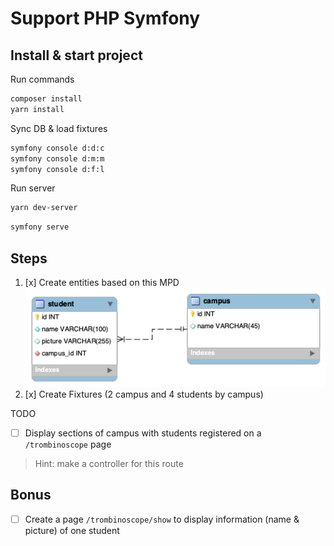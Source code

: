 # Support PHP Symfony

## Install & start project
Run commands
```bash
composer install
yarn install
```

Sync DB & load fixtures
```bash
symfony console d:d:c
symfony console d:m:m
symfony console d:f:l
```

Run server
```bash
yarn dev-server
```

```bash
symfony serve
```



## Steps
1. [x] Create entities based on this MPD  
![](docs/model-bdd.png)  
2. [x] Create Fixtures (2 campus and 4 students by campus)

TODO  
- [ ] Display sections of campus with students registered on a `/trombinoscope` page
>Hint: make a controller for this route

## Bonus
- [ ] Create a page `/trombinoscope/show` to display information (name & picture) of one student
